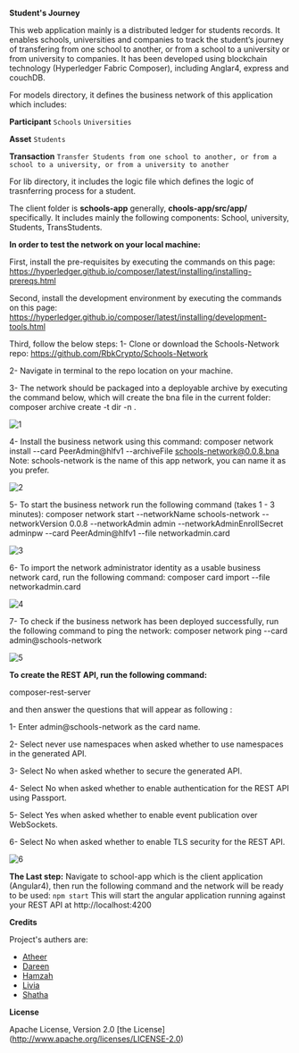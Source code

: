 **Student's Journey**

This web application mainly is a distributed ledger for students records. It enables schools, universities and companies to track the student’s journey of transfering from one school to another, or from a school to a university or from university to companies.
It has been developed using blockchain technology (Hyperledger Fabric Composer), including Anglar4, express and couchDB. 


For models directory, it defines the business network of this application which includes:

**Participant**
`Schools`
`Universities`

**Asset**
`Students`

**Transaction**
`Transfer Students from one school to another, or from a school to a university, or from a university to another`

For lib directory, it includes the logic file which defines the logic of trasnferring process for a student.

The client folder is **schools-app** generally, **chools-app/src/app/** specifically.
It includes mainly the following components: School, university, Students, TransStudents.


**In order to test the network on your local machine:**

First, install the pre-requisites by executing the commands on this page:
https://hyperledger.github.io/composer/latest/installing/installing-prereqs.html

Second, install the development environment by executing the commands on this page:
https://hyperledger.github.io/composer/latest/installing/development-tools.html
 
Third, follow the below steps:
1- Clone or download the Schools-Network repo:
https://github.com/RbkCrypto/Schools-Network

2- Navigate in terminal to the repo location on your machine. 

3- The network should be packaged into a deployable archive by executing the command below, which will create the bna file in the current folder: 
composer archive create -t dir -n .
   

![1](https://user-images.githubusercontent.com/36267291/40787989-a253335e-64f7-11e8-9d31-e96a4ba518eb.png)

4- Install the business network using this command:
   composer network install --card PeerAdmin@hlfv1 --archiveFile schools-network@0.0.8.bna
   Note: schools-network is the name of this app network, you can name it as you prefer.

![2](https://user-images.githubusercontent.com/36267291/40788099-ea687d2a-64f7-11e8-9be2-95a1b453166f.png)

5- To start the business network run the following command (takes 1 - 3 minutes): 
   composer  network start --networkName schools-network --networkVersion 0.0.8 --networkAdmin admin --networkAdminEnrollSecret adminpw --card PeerAdmin@hlfv1 --file networkadmin.card

![3](https://user-images.githubusercontent.com/36267291/40788118-f4003878-64f7-11e8-88d5-93d403cf0423.png)

6- To import the network administrator identity as a usable business network card, run the following command:
   composer card import --file networkadmin.card

![4](https://user-images.githubusercontent.com/36267291/40788133-0059b04a-64f8-11e8-8407-9779abf35a35.png)

7- To check if the business network has been deployed successfully, run the following command to ping the network: 
   composer network ping --card admin@schools-network

![5](https://user-images.githubusercontent.com/36267291/40788239-46c8888a-64f8-11e8-9135-d2d3b7b8edd1.png)

**To create the REST API, run the following command:**

   composer-rest-server
   
   and then answer the questions that will appear as following :
   
   1- Enter admin@schools-network as the card name.
   
   2- Select never use namespaces when asked whether to use namespaces in the generated API.
   
   3- Select No when asked whether to secure the generated API.
   
   4- Select No when asked whether to enable authentication for the REST API using Passport.
   
   5- Select Yes when asked whether to enable event publication over WebSockets.
   
   6- Select No when asked whether to enable TLS security for the REST API.

![6](https://user-images.githubusercontent.com/36267291/40788297-615474c0-64f8-11e8-9177-909c4cb6494a.png)
  
   
   **The Last step:**
       Navigate to school-app which is the client application (Angular4),
       then run the following command and the network will be ready to be used:
       `npm start`
       This will start the angular application running against your REST API at http://localhost:4200
       

**Credits**

Project's authers are:
- [Atheer](https://github.com/Atheer83)
- [Dareen](https://github.com/dareenkhanash)
- [Hamzah](https://github.com/HamzaAlwan)
- [Livia](https://github.com/Elena-Livia)
- [Shatha](https://github.com/ShSukkar)

**License**

Apache License, Version 2.0 [the License] (http://www.apache.org/licenses/LICENSE-2.0)
